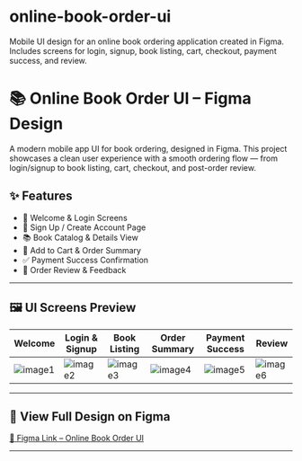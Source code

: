 # online-book-order-ui
Mobile UI design for an online book ordering application created in Figma. Includes screens for login, signup, book listing, cart, checkout, payment success, and review.

# 📚 Online Book Order UI – Figma Design

A modern mobile app UI for book ordering, designed in Figma. This project showcases a clean user experience with a smooth ordering flow — from login/signup to book listing, cart, checkout, and post-order review.


## ✨ Features

- 👋 Welcome & Login Screens
- 🔐 Sign Up / Create Account Page
- 📚 Book Catalog & Details View
- 🛒 Add to Cart & Order Summary
- ✅ Payment Success Confirmation
- 🌟 Order Review & Feedback

---

## 🖼️ UI Screens Preview


| Welcome | Login & Signup | Book Listing | Order Summary | Payment Success | Review |
|---------|----------------|--------------|----------------|------------------|--------|
| ![image1](https://github.com/user-attachments/assets/fac164df-2691-4764-b7ca-31a8891d3cc8) | ![image2](https://github.com/user-attachments/assets/55d03d14-2b7c-49db-85e9-c533456ef2a5) | ![image3](https://github.com/user-attachments/assets/91a133a9-89d9-4d9d-ac1d-a9321c1850e6) | ![image4](https://github.com/user-attachments/assets/f6ba8293-a17c-457c-9087-22668d64fc67) | ![image5](https://github.com/user-attachments/assets/823a8055-bfd6-44ff-9753-691aeef298ea) | ![image6](https://github.com/user-attachments/assets/3b7baeac-87b9-4e53-9aff-fdda7b5e3d7f) |

---


## 🔗 View Full Design on Figma

[🎨 Figma Link – Online Book Order UI](https://www.figma.com/design/xDBMbS22LthxC8ecD8Pauo/online-book-order?node-id=0-1&t=O7BlQfBxaXYtpNom-1)

---
